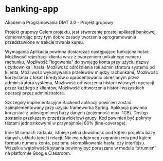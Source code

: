 # banking-app
Akademia Programowania DMT 3.0 - Projekt grupowy


Projekt grupowy
Celem projektu, jest stworzenie prostej aplikacji bankowej, demonstrując przy tym dobre zasady tworzenia oprogramowania przedstawione w trakcie trwania kursu.

Wymagania
Aplikacja powinna dostarczać następujące funkcjonalności:
Możliwość rejestracji klienta wraz z tworzeniem unikalnego numeru rachunku,
Możliwość "logowania" do swojego konta przy użyciu nazwy użytkownika i hasła,
Możliwość odróżnienia roli administratora systemu od klienta,
Możliwość wykonywania przelewów między rachunkami,
Możliwość korzystania z lokat i kredytów o oprocentowaniu określanym przez administratora systemu,
Możliwość odtworzenia historii własnych operacji przez każdego z klientów,
Możliwość odtworzenia historii wszystkich operacji przez administratora.

Szczegóły implementacyjne
Backend aplikacji powinien zostać zaimplementowany przy użyciu frameworka Spring.
Aplikacja powinna korzystać z udostępnionej bazy danych (pojemność max: 1GB). Dostęp zostanie przekazany przedstawicielowi grupy.
Kod powinien być pokryty testami jednostkowymi w przynajmniej 60% (line-coverage).

Inne
W ramach zadania, istnieje pelna dowolnosc pod kątem projektu bazy danych, układu tabel 
i relacji. Nie ma odgórnego ograniczenia pod kątem formatu numeru konta, poziomu skomplikowania hasła, czy interfejsu. Wszelkie wątpliwości/pytania powinny być poruszane 
w module “strumień” na platformie Google Classroom.

